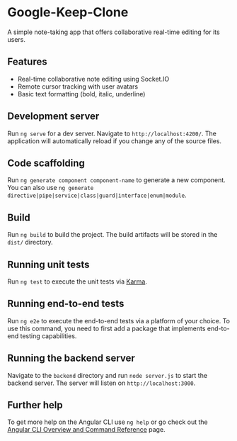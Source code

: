 # Google-Keep-Clone

A simple note-taking app that offers collaborative real-time editing for its users.

## Features

- Real-time collaborative note editing using Socket.IO
- Remote cursor tracking with user avatars
- Basic text formatting (bold, italic, underline)

## Development server

Run `ng serve` for a dev server. Navigate to `http://localhost:4200/`. The application will automatically reload if you change any of the source files.

## Code scaffolding

Run `ng generate component component-name` to generate a new component. You can also use `ng generate directive|pipe|service|class|guard|interface|enum|module`.

## Build

Run `ng build` to build the project. The build artifacts will be stored in the `dist/` directory.

## Running unit tests

Run `ng test` to execute the unit tests via [Karma](https://karma-runner.github.io).

## Running end-to-end tests

Run `ng e2e` to execute the end-to-end tests via a platform of your choice. To use this command, you need to first add a package that implements end-to-end testing capabilities.

## Running the backend server

Navigate to the `backend` directory and run `node server.js` to start the backend server. The server will listen on `http://localhost:3000`.

## Further help

To get more help on the Angular CLI use `ng help` or go check out the [Angular CLI Overview and Command Reference](https://angular.dev/tools/cli) page.